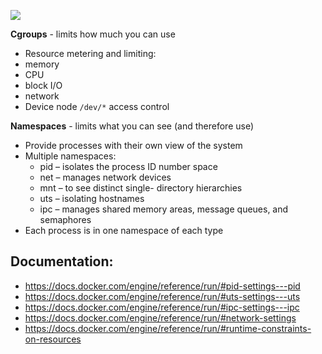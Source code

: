 
![](https://cdn-images-1.medium.com/max/800/0*Eie6amq_FGqEtRPN.png)

**Cgroups** - limits how much you can use
  - Resource metering and limiting:
  - memory
  - CPU
  - block I/O
  - network
  - Device node `/dev/*` access control  
  
**Namespaces** - limits what you can see (and therefore use)
  - Provide processes with their own view of the system
  - Multiple namespaces:
    - pid – isolates the process ID number space
    - net – manages network devices
    - mnt – to see distinct single- directory hierarchies
    - uts – isolating hostnames
    - ipc – manages shared memory areas, message queues, and semaphores
  - Each process is in one namespace of each type


## Documentation:
- https://docs.docker.com/engine/reference/run/#pid-settings---pid
- https://docs.docker.com/engine/reference/run/#uts-settings---uts
- https://docs.docker.com/engine/reference/run/#ipc-settings---ipc
- https://docs.docker.com/engine/reference/run/#network-settings
- https://docs.docker.com/engine/reference/run/#runtime-constraints-on-resources

